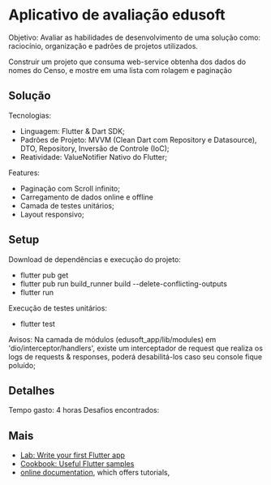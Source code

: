 # Aplicativo de avaliação edusoft

Objetivo: Avaliar as habilidades de desenvolvimento de
uma solução como: raciocínio, organização e padrões
de projetos utilizados.

Construir um projeto que consuma web-service obtenha dos
dados do nomes do Censo, e mostre em uma lista com
rolagem e paginação

## Solução

Tecnologias:
   - Linguagem: Flutter & Dart SDK;
   - Padrões de Projeto: MVVM (Clean Dart com Repository e Datasource), DTO, Repository, Inversão de Controle (IoC);
   - Reatividade: ValueNotifier Nativo do Flutter;
   
Features:
   - Paginação com Scroll infinito;
   - Carregamento de dados online e offline
   - Camada de testes unitários;
   - Layout responsivo;

## Setup
Download de dependências e execução do projeto:
   - flutter pub get
   - flutter pub run build_runner build --delete-conflicting-outputs
   - flutter run

Execução de testes unitários:
   - flutter test

Avisos:
   Na camada de módulos (edusoft_app/lib/modules) em 'dio/interceptor/handlers', existe um interceptador de request que realiza os logs de requests & responses, poderá desabilitá-los caso seu console fique poluído;

## Detalhes
Tempo gasto: 4 horas
Desafios encontrados: 


## Mais
- [Lab: Write your first Flutter app](https://flutter.dev/docs/get-started/codelab)
- [Cookbook: Useful Flutter samples](https://flutter.dev/docs/cookbook)
- [online documentation](https://flutter.dev/docs), which offers tutorials,
